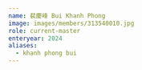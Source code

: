 ```yaml
---
name: 裴慶峰 Bui Khanh Phong 
image: images/members/313540010.jpg 
role: current-master
enteryear: 2024
aliases:
  - khanh phong bui
---
```


